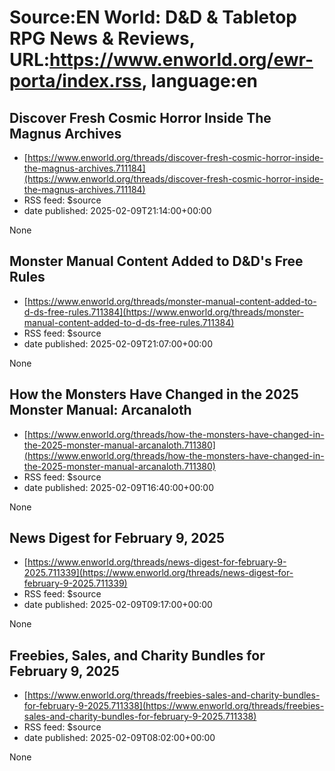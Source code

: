 # Source:EN World: D&D & Tabletop RPG News & Reviews, URL:https://www.enworld.org/ewr-porta/index.rss, language:en

## Discover Fresh Cosmic Horror Inside The Magnus Archives
 - [https://www.enworld.org/threads/discover-fresh-cosmic-horror-inside-the-magnus-archives.711184](https://www.enworld.org/threads/discover-fresh-cosmic-horror-inside-the-magnus-archives.711184)
 - RSS feed: $source
 - date published: 2025-02-09T21:14:00+00:00

None

## Monster Manual Content Added to D&D's Free Rules
 - [https://www.enworld.org/threads/monster-manual-content-added-to-d-ds-free-rules.711384](https://www.enworld.org/threads/monster-manual-content-added-to-d-ds-free-rules.711384)
 - RSS feed: $source
 - date published: 2025-02-09T21:07:00+00:00

None

## How the Monsters Have Changed in the 2025 Monster Manual: Arcanaloth
 - [https://www.enworld.org/threads/how-the-monsters-have-changed-in-the-2025-monster-manual-arcanaloth.711380](https://www.enworld.org/threads/how-the-monsters-have-changed-in-the-2025-monster-manual-arcanaloth.711380)
 - RSS feed: $source
 - date published: 2025-02-09T16:40:00+00:00

None

## News Digest for February 9, 2025
 - [https://www.enworld.org/threads/news-digest-for-february-9-2025.711339](https://www.enworld.org/threads/news-digest-for-february-9-2025.711339)
 - RSS feed: $source
 - date published: 2025-02-09T09:17:00+00:00

None

## Freebies, Sales, and Charity Bundles for February 9, 2025
 - [https://www.enworld.org/threads/freebies-sales-and-charity-bundles-for-february-9-2025.711338](https://www.enworld.org/threads/freebies-sales-and-charity-bundles-for-february-9-2025.711338)
 - RSS feed: $source
 - date published: 2025-02-09T08:02:00+00:00

None

